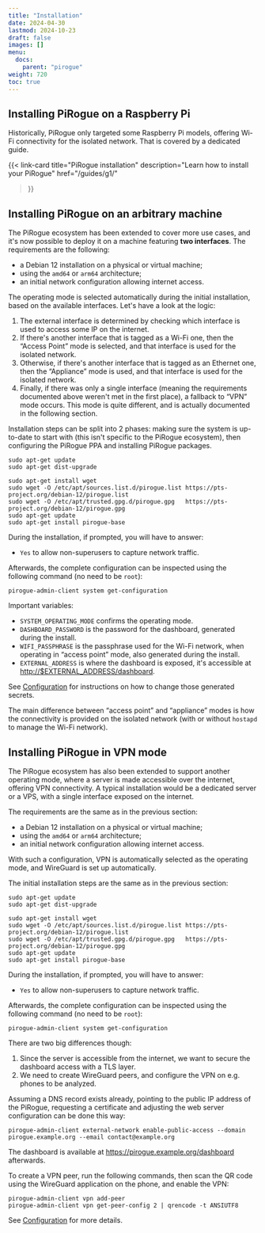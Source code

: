 ```yaml
---
title: "Installation"
date: 2024-04-30
lastmod: 2024-10-23
draft: false
images: []
menu:
  docs:
    parent: "pirogue"
weight: 720
toc: true
---
```


## Installing PiRogue on a Raspberry Pi

Historically, PiRogue only targeted some Raspberry Pi models, offering Wi-Fi
connectivity for the isolated network. That is covered by a dedicated guide.

{{< link-card
  title="PiRogue installation"
  description="Learn how to install your PiRogue"
  href="/guides/g1/"
>}}


## Installing PiRogue on an arbitrary machine

The PiRogue ecosystem has been extended to cover more use cases, and it's now
possible to deploy it on a machine featuring **two interfaces**. The
requirements are the following:

 - a Debian 12 installation on a physical or virtual machine;
 - using the `amd64` or `arm64` architecture;
 - an initial network configuration allowing internet access.

The operating mode is selected automatically during the initial installation,
based on the available interfaces. Let's have a look at the logic:

 1. The external interface is determined by checking which interface is used to
    access some IP on the internet.
 2. If there's another interface that is tagged as a Wi-Fi one, then the “Access
    Point” mode is selected, and that interface is used for the isolated
    network.
 3. Otherwise, if there's another interface that is tagged as an Ethernet one,
    then the “Appliance” mode is used, and that interface is used for the
    isolated network.
 4. Finally, if there was only a single interface (meaning the requirements
    documented above weren't met in the first place), a fallback to “VPN” mode
    occurs. This mode is quite different, and is actually documented in the
    following section.

Installation steps can be split into 2 phases: making sure the system is
up-to-date to start with (this isn't specific to the PiRogue ecosystem), then
configuring the PiRogue PPA and installing PiRogue packages.

```shell {title="Make sure the system is up-to-date"}
sudo apt-get update
sudo apt-get dist-upgrade
```

```shell {title="Configure the PiRogue PPA and install PiRogue packages"}
sudo apt-get install wget
sudo wget -O /etc/apt/sources.list.d/pirogue.list https://pts-project.org/debian-12/pirogue.list
sudo wget -O /etc/apt/trusted.gpg.d/pirogue.gpg   https://pts-project.org/debian-12/pirogue.gpg
sudo apt-get update
sudo apt-get install pirogue-base
```

During the installation, if prompted, you will have to answer:

- `Yes` to allow non-superusers to capture network traffic.

Afterwards, the complete configuration can be inspected using the following
command (no need to be `root`):

    pirogue-admin-client system get-configuration

Important variables:

 - `SYSTEM_OPERATING_MODE` confirms the operating mode.
 - `DASHBOARD_PASSWORD` is the password for the dashboard, generated during the install.
 - `WIFI_PASSPHRASE` is the passphrase used for the Wi-Fi network, when
   operating in “access point” mode, also generated during the install.
 - `EXTERNAL_ADDRESS` is where the dashboard is exposed, it's accessible at
   <http://$EXTERNAL_ADDRESS/dashboard>.

See [Configuration](/docs/pirogue/version_2.x/configuration/) for instructions
on how to change those generated secrets.

The main difference between “access point” and “appliance” modes is how the
connectivity is provided on the isolated network (with or without `hostapd` to
manage the Wi-Fi network).


## Installing PiRogue in VPN mode

The PiRogue ecosystem has also been extended to support another operating mode,
where a server is made accessible over the internet, offering VPN connectivity.
A typical installation would be a dedicated server or a VPS, with a single
interface exposed on the internet.

The requirements are the same as in the previous section:

 - a Debian 12 installation on a physical or virtual machine;
 - using the `amd64` or `arm64` architecture;
 - an initial network configuration allowing internet access.

With such a configuration, VPN is automatically selected as the operating mode,
and WireGuard is set up automatically.

The initial installation steps are the same as in the previous section:

```shell {title="Make sure the system is up-to-date"}
sudo apt-get update
sudo apt-get dist-upgrade
```

```shell {title="Configure the PiRogue PPA and install PiRogue packages"}
sudo apt-get install wget
sudo wget -O /etc/apt/sources.list.d/pirogue.list https://pts-project.org/debian-12/pirogue.list
sudo wget -O /etc/apt/trusted.gpg.d/pirogue.gpg   https://pts-project.org/debian-12/pirogue.gpg
sudo apt-get update
sudo apt-get install pirogue-base
```

During the installation, if prompted, you will have to answer:

- `Yes` to allow non-superusers to capture network traffic.

Afterwards, the complete configuration can be inspected using the following
command (no need to be `root`):

```shell
pirogue-admin-client system get-configuration
```

There are two big differences though:

 1. Since the server is accessible from the internet, we want to secure the
    dashboard access with a TLS layer.
 2. We need to create WireGuard peers, and configure the VPN on e.g. phones to be
    analyzed.

Assuming a DNS record exists already, pointing to the public IP address of the
PiRogue, requesting a certificate and adjusting the web server configuration can
be done this way:

```shell
pirogue-admin-client external-network enable-public-access --domain pirogue.example.org --email contact@example.org
```

The dashboard is available at <https://pirogue.example.org/dashboard> afterwards.

To create a VPN peer, run the following commands, then scan the QR code using
the WireGuard application on the phone, and enable the VPN:

```shell
pirogue-admin-client vpn add-peer
pirogue-admin-client vpn get-peer-config 2 | qrencode -t ANSIUTF8
```

See [Configuration](/docs/pirogue/version_2.x/configuration/) for more details.